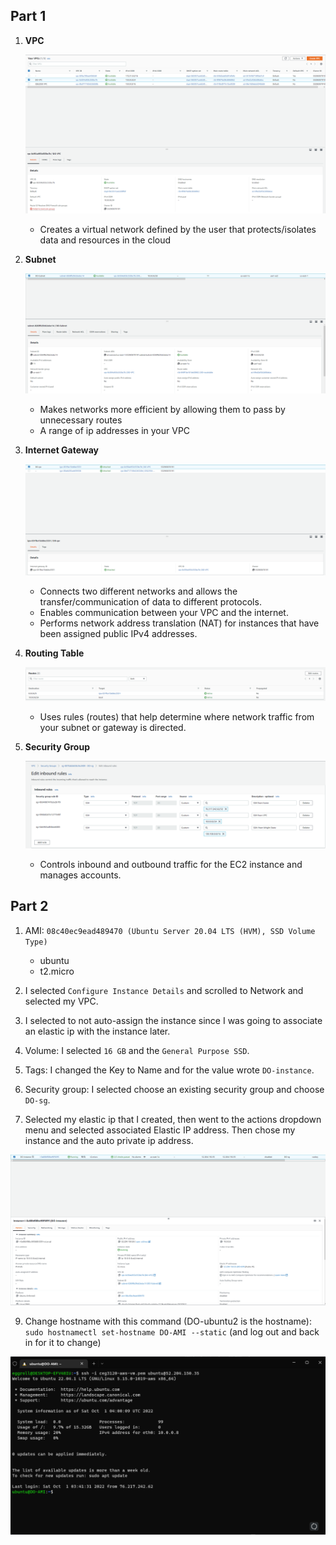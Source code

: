 ## Part 1

1. **VPC**  

   ![vpc screenshot](images/vpc.png/)   
    - Creates a virtual network defined by the user that protects/isolates data and resources in the cloud
  
2. **Subnet**  

   ![subnet screenshot](images/subnet.png/)
    - Makes networks more efficient by allowing them to pass by unnecessary routes
    - A range of ip addresses in your VPC
  
3. **Internet Gateway**   

   ![internet gateway screenshot](images/internet_gateway.png/)
    - Connects two different networks and allows the transfer/communication of data to different protocols.
    - Enables communication between your VPC and the internet.
    - Performs network address translation (NAT) for instances that have been assigned public IPv4 addresses.
  
4. **Routing Table**  

   ![route table screenshot](images/routing_table.png/)   
    - Uses rules (routes) that help determine where network traffic from your subnet or gateway is directed.
  
5. **Security Group**  

   ![security group screenshot](images/security_groups.png/)   
    - Controls inbound and outbound traffic for the EC2 instance and manages accounts.
  
## Part 2

1. AMI: `08c40ec9ead489470 (Ubuntu Server 20.04 LTS (HVM), SSD Volume Type)`
    - ubuntu
    - t2.micro
    
2. I selected `Configure Instance Details` and scrolled to Network and selected my VPC.

3. I selected to not auto-assign the instance since I was going to associate an elastic ip with the instance later. 

4. Volume: I selected `16 GB` and the `General Purpose SSD`.

5. Tags: I changed the Key to Name and for the value wrote `DO-instance`.

6. Security group: I selected choose an existing security group and choose `DO-sg`.

7. Selected my elastic ip that I created, then went to the actions dropdown menu and selected associated Elastic IP address. Then chose my instance and the auto private ip address.   

  ![instance screenshot](images/instance.png/)   

9. Change hostname with this command (DO-ubuntu2 is the hostname): `sudo hostnamectl set-hostname DO-AMI --static` 
  (and log out and back in for it to change)   
  
 ![ssh screenshot](images/hostname.png/)
